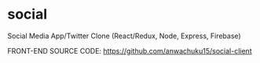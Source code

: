 # social
Social Media App/Twitter Clone (React/Redux, Node, Express, Firebase)

FRONT-END SOURCE CODE: https://github.com/anwachuku15/social-client
